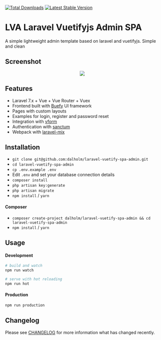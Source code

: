 <a href="https://packagist.org/packages/dalholm/laravel-vuetify-spa-admin"><img src="https://poser.pugx.org/dalholm/laravel-vuetify-spa-admin/d/total.svg" alt="Total Downloads"></a>
<a href="https://packagist.org/packages/dalholm/laravel-vuetify-spa-admin"><img src="https://poser.pugx.org/dalholm/laravel-vuetify-spa-admin/v/stable.svg" alt="Latest Stable Version"></a>

# LVA Laravel Vuetifyjs Admin SPA 

A simple lightweight admin template based on laravel and vuetifyjs. Simple and clean

## Screenshot
<p align="center">
<img src="https://imgur.com/18BoKaO.png">
</p>

## Features

- Laravel 7.x + Vue + Vue Router + Vuex
- Frontend built with [Buefy](https://buefy.org/) UI framework
- Pages with custom layouts 
- Examples for login, register and password reset
- Integration with [vform](https://github.com/cretueusebiu/vform)
- Authentication with [sanctum](https://laravel.com/docs/7.x/sanctum)
- Webpack with [laravel-mix](https://github.com/JeffreyWay/laravel-mix)

## Installation
- `git clone git@github.com:dalholm/laravel-vuetify-spa-admin.git`
- `cd laravel-vuetify-spa-admin`
- `cp .env.example .env`
- Edit `.env` and set your database connection details
- `composer install`
- `php artisan key:generate`
- `php artisan migrate`
- `npm install` / `yarn`

#### Composer
- `composer create-project dalholm/laravel-vuetify-spa-admin && cd laravel-vuetify-spa-admin`
- `npm install` / `yarn`

## Usage

#### Development

```bash
# build and watch
npm run watch

# serve with hot reloading
npm run hot
```

#### Production

```bash
npm run production
```

## Changelog
Please see [CHANGELOG](CHANGELOG.md) for more information what has changed recently.
